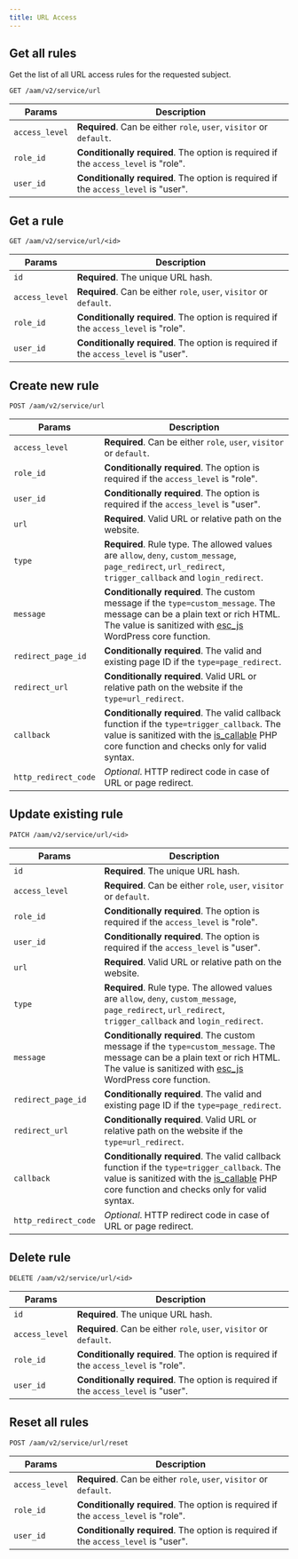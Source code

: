 ```yaml
---
title: URL Access
---
```


## Get all rules

Get the list of all URL access rules for the requested subject.

`GET /aam/v2/service/url`

| Params | Description |
| ------ | ----------- |
| `access_level` | **Required**. Can be either `role`, `user`, `visitor` or `default`. |
| `role_id` | **Conditionally required**. The option is required if the `access_level` is "role". |
| `user_id` | **Conditionally required**. The option is required if the `access_level` is "user". |

## Get a rule

`GET /aam/v2/service/url/<id>`

| Params | Description |
| ------ | ----------- |
| `id` | **Required**. The unique URL hash. |
| `access_level` | **Required**. Can be either `role`, `user`, `visitor` or `default`. |
| `role_id` | **Conditionally required**. The option is required if the `access_level` is "role". |
| `user_id` | **Conditionally required**. The option is required if the `access_level` is "user". |

## Create new rule

`POST /aam/v2/service/url`

| Params | Description |
| ------ | ----------- |
| `access_level` | **Required**. Can be either `role`, `user`, `visitor` or `default`. |
| `role_id` | **Conditionally required**. The option is required if the `access_level` is "role". |
| `user_id` | **Conditionally required**. The option is required if the `access_level` is "user". |
| `url` | **Required**. Valid URL or relative path on the website. |
| `type` | **Required**. Rule type. The allowed values are `allow`, `deny`, `custom_message`, `page_redirect`, `url_redirect`, `trigger_callback` and `login_redirect`. |
| `message` | **Conditionally required**. The custom message if the `type=custom_message`. The message can be a plain text or rich HTML. The value is sanitized with [esc_js](https://developer.wordpress.org/reference/functions/esc_js/) WordPress core function. |
| `redirect_page_id` | **Conditionally required**. The valid and existing page ID if the `type=page_redirect`. |
| `redirect_url` | **Conditionally required**. Valid URL or relative path on the website if the `type=url_redirect`. |
| `callback` | **Conditionally required**. The valid callback function if the `type=trigger_callback`. The value is sanitized with the [is_callable](https://www.php.net/manual/en/function.is-callable) PHP core function and checks only for valid syntax. |
| `http_redirect_code` | _Optional_. HTTP redirect code in case of URL or page redirect. |

## Update existing rule

`PATCH /aam/v2/service/url/<id>`

| Params | Description |
| ------ | ----------- |
| `id` | **Required**. The unique URL hash. |
| `access_level` | **Required**. Can be either `role`, `user`, `visitor` or `default`. |
| `role_id` | **Conditionally required**. The option is required if the `access_level` is "role". |
| `user_id` | **Conditionally required**. The option is required if the `access_level` is "user". |
| `url` | **Required**. Valid URL or relative path on the website. |
| `type` | **Required**. Rule type. The allowed values are `allow`, `deny`, `custom_message`, `page_redirect`, `url_redirect`, `trigger_callback` and `login_redirect`. |
| `message` | **Conditionally required**. The custom message if the `type=custom_message`. The message can be a plain text or rich HTML. The value is sanitized with [esc_js](https://developer.wordpress.org/reference/functions/esc_js/) WordPress core function. |
| `redirect_page_id` | **Conditionally required**. The valid and existing page ID if the `type=page_redirect`. |
| `redirect_url` | **Conditionally required**. Valid URL or relative path on the website if the `type=url_redirect`. |
| `callback` | **Conditionally required**. The valid callback function if the `type=trigger_callback`. The value is sanitized with the [is_callable](https://www.php.net/manual/en/function.is-callable) PHP core function and checks only for valid syntax. |
| `http_redirect_code` | _Optional_. HTTP redirect code in case of URL or page redirect. |

## Delete rule

`DELETE /aam/v2/service/url/<id>`

| Params | Description |
| ------ | ----------- |
| `id` | **Required**. The unique URL hash. |
| `access_level` | **Required**. Can be either `role`, `user`, `visitor` or `default`. |
| `role_id` | **Conditionally required**. The option is required if the `access_level` is "role". |
| `user_id` | **Conditionally required**. The option is required if the `access_level` is "user". |

## Reset all rules

`POST /aam/v2/service/url/reset`

| Params | Description |
| ------ | ----------- |
| `access_level` | **Required**. Can be either `role`, `user`, `visitor` or `default`. |
| `role_id` | **Conditionally required**. The option is required if the `access_level` is "role". |
| `user_id` | **Conditionally required**. The option is required if the `access_level` is "user". |